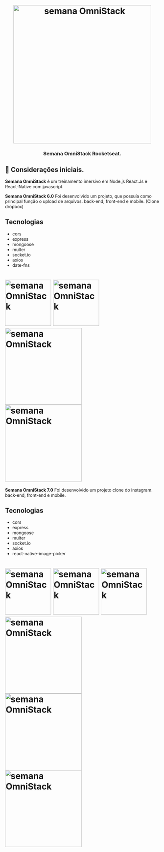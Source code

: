 <h1 align="center">
  <img alt="semana OmniStack" title="Gympoint" src="https://i.ibb.co/Sm06w1P/omnistack-wallpaper-1920x1080.png" width="450px" />
</h1>

<h3 align="center">
  Semana OmniStack Rocketseat.
</h3>

## 🚀 Considerações iniciais.

**Semana OmniStack** é um treinamento imersivo em Node.js React.Js e React-Native com javascript.

**Semana OmniStack 6.0**
Foi desenvolvido um projeto, que possuía como principal função o upload de arquivos.
back-end, front-end e mobile. (Clone dropbox)

## Tecnologias
- cors
- express
- mongoose
- multer
- socket.io
- axios
- date-fns

<h1 align="left">
 <img alt="semana OmniStack" title="MobileBoxLogin" src="https://i.ibb.co/z4nCpjz/Mobile-Box-Login.jpg" width="150px" />

 <img alt="semana OmniStack" title="MobileBox" src="https://i.ibb.co/pZ2cF3G/Mobile-Box.jpg" width="150px" />

 <img alt="semana OmniStack" title="ERGBoxLogin" src="https://i.ibb.co/R3nn7YW/ERGBox-Login.png" width="250px" />

 <img alt="semana OmniStack" title="ERGBox" src="https://i.ibb.co/G2wHjNC/ERGBox.png" width="250px" />
</h1>

**Semana OmniStack 7.0**
Foi desenvolvido um projeto clone do instagram.
back-end, front-end e mobile.

## Tecnologias
- cors
- express
- mongoose
- multer
- socket.io
- axios
- react-native-image-picker

<h1 align="left">
 <img alt="semana OmniStack" title="InstarocketMobile1" src="https://i.ibb.co/cvfr31Y/Instarocket-Mobile-1.jpg" width="150px" />

 <img alt="semana OmniStack" title="InstarocketMobile2" src="https://i.ibb.co/XFff4TP/Instarocket-Mobile-2.jpg" width="150px" />

 <img alt="semana OmniStack" title="InstarocketMobileNew" src="https://i.ibb.co/qYmcX9T/Instarocket-Mobile-3.jpg" width="150px" />

 <img alt="semana OmniStack" title="InstarocketFeed1" src="https://i.ibb.co/QvV6Z8D/Instarocket-1.png" width="250px" />

 <img alt="semana OmniStack" title="InstarocketFeed2" src="https://i.ibb.co/C90PKVj/Instarocket-2.png"  width="250px" />

 <img alt="semana OmniStack" title="InstarocketNew" src="https://i.ibb.co/t8kNpVQ/Instarocket-3.png"  width="250px" />
</h1>













